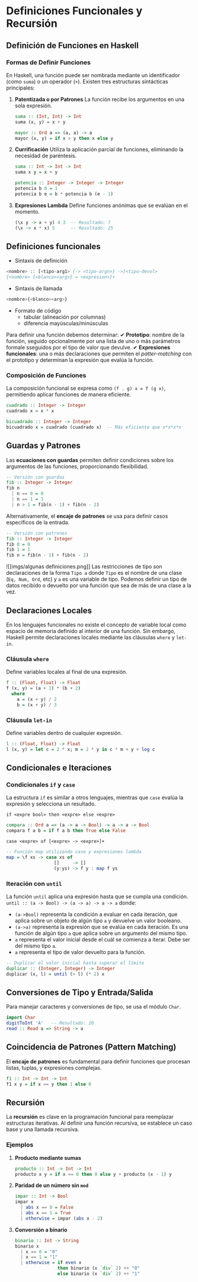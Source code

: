 # Definiciones Funcionales y Recursión
## Definición de Funciones en Haskell

### Formas de Definir Funciones
En Haskell, una función puede ser nombrada mediante un identificador (como `suma`) o un operador (`+`). Existen tres estructuras sintácticas principales:

1. **Patentizada o por Patrones**
La función recibe los argumentos en una sola expresión.
   
   ```haskell
   suma :: (Int, Int) -> Int
   suma (x, y) = x + y
   ```

   ```haskell
   mayor :: Ord a => (a, a) -> a
   mayor (x, y) = if x > y then x else y
   ```

2. **Currificación**
Utiliza la aplicación parcial de funciones, eliminando la necesidad de paréntesis.
   
   ```haskell
   suma :: Int -> Int -> Int
   suma x y = x + y
   ```

   ```haskell
   potencia :: Integer -> Integer -> Integer
   potencia b 0 = 1
   potencia b e = b * potencia b (e - 1)
   ```

3. **Expresiones Lambda**
Define funciones anónimas que se evalúan en el momento.

   ```haskell
   (\x y -> x + y) 4 3  -- Resultado: 7
   (\x -> x * x) 5      -- Resultado: 25
   ```

## Definiciones funcionales

- Sintaxis de definición
```Haskell
<nombre> :: [<tipo-arg1> {-> <tipo-argn>} ->]<tipo-devol>
{<nombre> {<blanco><arg>} = <expresion>}+
```
- Sintaxis de llamada
```Haskell
<nombre>{<blanco><arg>}
```
- Formato de código
	- tabular (alineación por columnas)
	- diferencia mayúsculas/minúsculas

Para definir una función debemos determinar:
✔ **Prototipo**: nombre de la función, seguido opcionalmente por una lista de uno o más parámetros formale sseguidos por el tipo de valor que devulve.
✔ **Expresiones funcionales**: una o más declaraciones que permiten el *patter-matching* con el prototipo y determinan la expresión que evalúa la función.
### Composición de Funciones
La composición funcional se expresa como `(f . g) x = f (g x)`, permitiendo aplicar funciones de manera eficiente.

```haskell
cuadrado :: Integer -> Integer
cuadrado x = x * x

bicuadrado :: Integer -> Integer
bicuadrado x = cuadrado (cuadrado x)  -- Más eficiente que x*x*x*x
```

## Guardas y Patrones
Las **ecuaciones con guardas** permiten definir condiciones sobre los argumentos de las funciones, proporcionando flexibilidad.

```haskell
-- Versión con guardas
fib :: Integer -> Integer
fib n
  | n == 0 = 0
  | n == 1 = 1
  | n > 1 = fib(n - 1) + fib(n - 2)
```

Alternativamente, el **encaje de patrones** se usa para definir casos específicos de la entrada.

```haskell
-- Versión con patrones
fib :: Integer -> Integer
fib 0 = 0
fib 1 = 1
fib n = fib(n - 1) + fib(n - 2)
```

![[imgs/algunas definiciones.png]]
Las restricciones de tipo son declaraciones de la forma `Tipo a` donde `Tipo` es el nombre de una clase (`Eq, Num, Ord`, etc) y `a` es una variable de tipo. Podemos definir un tipo de datos recibido o devuelto por una función que sea de más de una clase a la vez.
## Declaraciones Locales
En los lenguajes funcionales no existe el concepto de variable local como espacio de memoria definido al interior de una función. Sin embargo, Haskell permite declaraciones locales mediante las cláusulas `where` y `let-in`.
### Cláusula `where`
Define variables locales al final de una expresión.

```haskell
f :: (Float, Float) -> Float
f (x, y) = (a + 1) * (b + 2)
  where
    a = (x + y) / 2
    b = (x + y) / 3
```

### Cláusula `let-in`
Define variables dentro de cualquier expresión.

```haskell
l :: (Float, Float) -> Float
l (x, y) = let c = 2 * x; m = 2 * y in c * m + y + log c
```

## Condicionales e Iteraciones
### Condicionales `if` y `case`
La estructura `if` es similar a otros lenguajes, mientras que `case` evalúa la expresión y selecciona un resultado.

`if <expre bool> then <expre> else <expre>`
```haskell
compara :: Ord a => (a -> a -> Bool) -> a -> a -> Bool
compara f a b = if f a b then True else False
```

`case <expre> of [<expre> -> <expre>]+`
```haskell
-- Función map utilizando case y expresiones lambda
map = \f xs -> case xs of
                  []     -> []
                  (y:ys) -> f y : map f ys
```

### Iteración con `until`
La función `until` aplica una expresión hasta que se cumpla una condición.
`until :: (a -> Bool) -> (a -> a) -> a -> a`
donde: 
- `(a->Bool)` representa la condición a evaluar en cada iteración, que aplica sobre un objeto de algún tipo `a` y devuelve un valor booleano.
- `(a->a)` representa la expresión que se evalúa en cada iteración. Es una función de algún tipo `a` que aplica sobre un argumento del mismo tipo. 
- `a` representa el valor inicial desde el cuál se comienza a iterar. Debe ser del mismo tipo `a`.
- `a` representa el tipo de valor devuelto para la función.
```haskell
-- Duplicar el valor inicial hasta superar el límite
duplicar :: (Integer, Integer) -> Integer
duplicar (x, l) = until (> l) (* 2) x
```

## Conversiones de Tipo y Entrada/Salida
Para manejar caracteres y conversiones de tipo, se usa el módulo `Char`.

```haskell
import Char
digitToInt 'A'   -- Resultado: 10
read :: Read a => String -> a
```

## Coincidencia de Patrones (Pattern Matching)
El **encaje de patrones** es fundamental para definir funciones que procesan listas, tuplas, y expresiones complejas.

```haskell
f1 :: Int -> Int -> Int
f1 x y = if x == y then 1 else 0
```

## Recursión
La **recursión** es clave en la programación funcional para reemplazar estructuras iterativas. Al definir una función recursiva, se establece un caso base y una llamada recursiva.

### Ejemplos

1. **Producto mediante sumas**
   
   ```haskell
   producto :: Int -> Int -> Int
   producto x y = if x == 0 then 0 else y + producto (x - 1) y
   ```

2. **Paridad de un número sin `mod`**

   ```haskell
   impar :: Int -> Bool
   impar x
     | abs x == 0 = False
     | abs x == 1 = True
     | otherwise = impar (abs x - 2)
   ```

3. **Conversión a binario**

   ```haskell
   binario :: Int -> String
   binario x
     | x == 0 = "0"
     | x == 1 = "1"
     | otherwise = if even x
                   then binario (x `div` 2) ++ "0"
                   else binario (x `div` 2) ++ "1"
   ```
